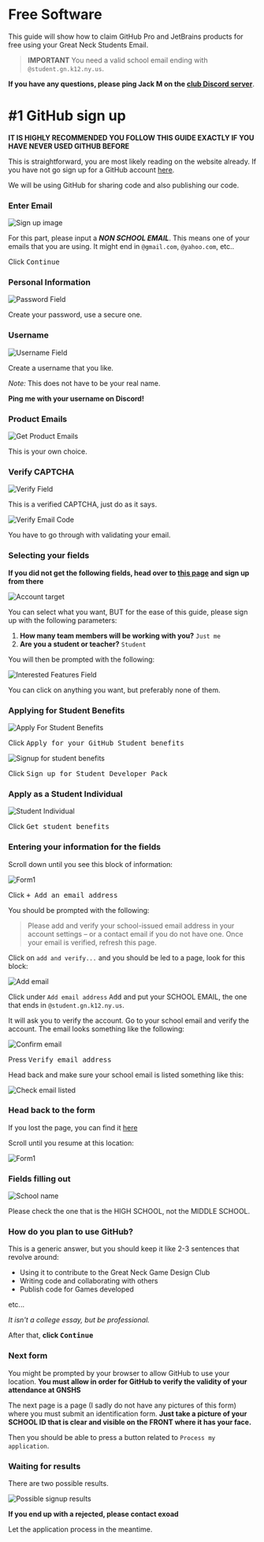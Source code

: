 # Free Software

This guide will show how to claim GitHub Pro and JetBrains products for free using your Great Neck Students Email.

> **IMPORTANT**
> You need a valid school email ending with `@student.gn.k12.ny.us`.

**If you have any questions, please ping Jack M on the [club Discord server](https://discord.gg/dZ2q3gaPjB)**.

# #1 GitHub sign up

**IT IS HIGHLY RECOMMENDED YOU FOLLOW THIS GUIDE EXACTLY IF YOU HAVE NEVER USED GITHUB BEFORE**

This is straightforward, you are most likely reading on the website already. If you have not go sign up for a GitHub account [here](https://github.com/signup?ref_cta=Sign+up&ref_loc=header+logged+out&ref_page=%2F&source=header-home).

We will be using GitHub for sharing code and also publishing our code.

### Enter Email

![Sign up image](/res/free_software/github_signup_email.png)

For this part, please input a ***NON SCHOOL EMAIL***. This means one of your emails that you are using. It might end in `@gmail.com`, `@yahoo.com`, etc..

Click <kbd>Continue</kbd>

### Personal Information

![Password Field](/res/free_software/github_signup_password.png)

Create your password, use a secure one.

### Username

![Username Field](/res/free_software/github_signup_username.png)

Create a username that you like.

*Note:* This does not have to be your real name.

**Ping me with your username on Discord!**

### Product Emails

![Get Product Emails](/res/free_software/github_signup_productupdates.png)

This is your own choice.

### Verify CAPTCHA

![Verify Field](/res/free_software/github_signup_verifyintegrity.png)

This is a verified CAPTCHA, just do as it says.

![Verify Email Code](/res/free_software/github_signup_emailcode.png)

You have to go through with validating your email.

### Selecting your fields

**If you did not get the following fields, head over to [this page](https://education.github.com/pack) and sign up from there** 

![Account target](/res/free_software/github_signup_accounttarget.png)

You can select what you want, BUT for the ease of this guide, please sign up with the following parameters:

1. **How many team members will be working with you?** `Just me`
2. **Are you a student or teacher?** `Student`


You will then be prompted with the following:

![Interested Features Field](/res/free_software/github_signup_interestedfeatures.png)

You can click on anything you want, but preferably none of them.

### Applying for Student Benefits
![Apply For Student Benefits](/res/free_software/github_signup_applyforstudentbenefits.png)

Click <kbd>Apply for your GitHub Student benefits</kbd>

![Signup for student benefits](res/free_software/github_signup_signupstudentbenefits.png)

Click <kbd>Sign up for Student Developer Pack</kbd>

### Apply as a Student Individual

![Student Individual](res/free_software/github_signup_studentindividual.png)

Click <kbd>Get student benefits</kbd>

### Entering your information for the fields

Scroll down until you see this block of information:

![Form1](res/free_software/github_signup_form1.png)

Click <kbd>+ Add an email address</kbd>

You should be prompted with the following:

> Please add and verify your school-issued email address in your account settings – or a contact email if you do not have one. Once your email is verified, refresh this page.

Click on `add and verify...` and you should be led to a page, look for this block:

![Add email](res/free_software/github_signup_add_email.png)

Click under `Add email address` <kbd>Add</kbd> and put your SCHOOL EMAIL, the one that ends in `@student.gn.k12.ny.us`.

It will ask you to verify the account. Go to your school email and verify the account. The email looks something like the following:

![Confirm email](res/free_software/github_signup_confirmemail.png)

Press <kbd>Verify email address</kbd>

Head back and make sure your school email is listed something like this:

![Check email listed](res/free_software/github_signup_emailchecklisted.png)

### Head back to the form

If you lost the page, you can find it [here](https://education.github.com/discount_requests/application)

Scroll until you resume at this location:

![Form1](res/free_software/github_signup_form1.png)

### Fields filling out

![School name](res/free_software/github_signup_schoolname.png)

Please check the one that is the HIGH SCHOOL, not the MIDDLE SCHOOL.

### How do you plan to use GitHub?

This is a generic answer, but you should keep it like 2-3 sentences that revolve around:
* Using it to contribute to the Great Neck Game Design Club
* Writing code and collaborating with others
* Publish code for Games developed

etc...

*It isn't a college essay, but be professional.*

After that, **click <kbd>Continue</kbd>**

### Next form

You might be prompted by your browser to allow GitHub to use your location. **You must allow in order for GitHub to verify the validity of your attendance at GNSHS**

The next page is a page (I sadly do not have any pictures of this form) where you must submit an identification form. **Just take a picture of your SCHOOL ID that is clear and visible on the FRONT where it has your face.**

Then you should be able to press a button related to `Process my application`.

### Waiting for results

There are two possible results.

![Possible signup results](res/free_software/github_signup_results.png)

**If you end up with a rejected, please contact exoad**

Let the application process in the meantime.
